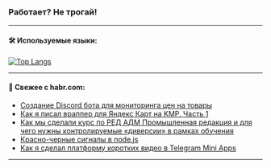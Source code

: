 ### Работает? Не трогай!

---
<!--
#### 🛠️ Technical stack:

![Java](https://img.shields.io/badge/Java-informational?logo=Oracle&style=flat&logoColor=white&color=FF4500)
![Kotlin](https://img.shields.io/badge/Kotlin-informational?logo=Kotlin&style=flat&logoColor=white&color=774D97)
![TS](https://img.shields.io/badge/TypeScript-informational?logo=typeScript&style=flat&logoColor=black&color=017acc)
![Python](https://img.shields.io/badge/Python-informational?logo=Python&style=flat&logoColor=black&color=ffdd54) <br>
![Spring](https://img.shields.io/badge/Spring-informational?logo=Spring&style=flat&logoColor=white&color=6DB33F) 
![SpringBoot](https://img.shields.io/badge/SpringBoot-informational?logo=SpringBoot&style=flat&logoColor=white&color=6DB33F)
![Nest](https://img.shields.io/badge/NestJS-informational?logo=NestJS&style=flat&logoColor=white&color=E0234E) 
![NodeJS](https://img.shields.io/badge/NodeJS-informational?logo=node.js&style=flat&logoColor=white&color=70A760)<br>
![PostgreSQL](https://img.shields.io/badge/PostgreSQL-informational?logo=PostgreSQL&style=flat&logoColor=white&color=DAA520)
![MongoDB](https://img.shields.io/badge/MongoDB-informational?logo=MongoDB&style=flat&logoColor=white&color=870000)
![Apache](https://img.shields.io/badge/Apache-informational?logo=apache&style=flat&logoColor=white&color=f74e28)

___ 
-->

#### 🛠️ Используемые языки:

[![Top Langs](https://github-readme-stats-u2qms2cxw-advtsettinggmailcoms-projects.vercel.app/api/top-langs/?username=zloylis&langs_count=10&hide_title=true&title_color=e6edf3&size_weight=0.5&count_weight=0.5&layout=compact&hide_progress=true&hide_border=true&theme=dracula)](https://github.com/zloylis)

<!---


####  :octocat:&nbsp;&nbsp; Статистика:

![GitHub stats](https://github-readme-stats-u2qms2cxw-advtsettinggmailcoms-projects.vercel.app/api?username=zloylis&show_icons=true&hide_border=true&theme=dracula&title_color=e6edf3&include_all_commits=true&count_private=true&hide_rank=false&hide_title=true&rank_icon=github)
-->
---

#### 💬 Свежее с habr.com:

<!-- BLOG-POST-LIST:START -->
- [Создание Discord бота для мониторинга цен на товары](https://habr.com/ru/companies/amvera/articles/839364/?utm_source=habrahabr&utm_medium=rss&utm_campaign=839364)
- [Как я писал враппер для Яндекс Карт на KMP. Часть 1](https://habr.com/ru/articles/840128/?utm_source=habrahabr&utm_medium=rss&utm_campaign=840128)
- [Как мы сделали курс по РЕД АДМ Промышленная редакция и для чего нужны контролируемые «диверсии» в рамках обучения](https://habr.com/ru/companies/redsoft/articles/840120/?utm_source=habrahabr&utm_medium=rss&utm_campaign=840120)
- [Красно-черные сигналы в node.js](https://habr.com/ru/articles/840108/?utm_source=habrahabr&utm_medium=rss&utm_campaign=840108)
- [Как я сделал платформу коротких видео в Telegram Mini Apps](https://habr.com/ru/articles/840104/?utm_source=habrahabr&utm_medium=rss&utm_campaign=840104)
<!-- BLOG-POST-LIST:END -->

---
